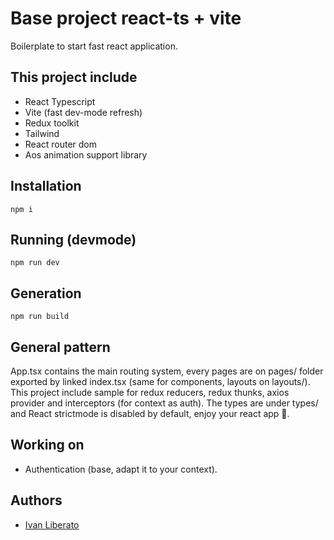 
# Base project react-ts + vite
Boilerplate to start fast react application.
## This project include
- React Typescript
- Vite (fast dev-mode refresh)
- Redux toolkit
- Tailwind
- React router dom
- Aos animation support library
## Installation
```
npm i
```
## Running (devmode)
```
npm run dev
```
## Generation
```
npm run build
```

## General pattern

App.tsx contains the main routing system, every pages are on pages/ folder exported by linked index.tsx (same for components, layouts on layouts/).
This project include sample for redux reducers, redux thunks, axios provider and interceptors (for context as auth).
The types are under types/ and
React strictmode is disabled by default, enjoy your react app 🚀.

## Working on
- Authentication (base, adapt it to your context).


## Authors
- [Ivan Liberato](https://github.com/Void061)